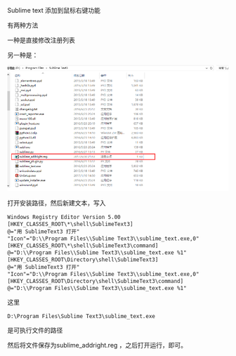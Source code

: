 Sublime text 添加到鼠标右键功能

有两种方法

一种是直接修改注册列表

另一种是：

![](https://raw.githubusercontent.com/zuobaiquan/blogImg/master/WebTool/sublime鼠标右键.png)



打开安装路径，然后新建文本，写入

```
Windows Registry Editor Version 5.00  
[HKEY_CLASSES_ROOT\*\shell\SublimeText3]  
@="用 SublimeText3 打开"  
"Icon"="D:\\Program Files\\Sublime Text3\\sublime_text.exe,0"  
[HKEY_CLASSES_ROOT\*\shell\SublimeText3\command]  
@="D:\\Program Files\\Sublime Text3\\sublime_text.exe %1"  
[HKEY_CLASSES_ROOT\Directory\shell\SublimeText3]  
@="用 SublimeText3 打开"  
"Icon"="D:\\Program Files\\Sublime Text3\\sublime_text.exe,0"  
[HKEY_CLASSES_ROOT\Directory\shell\SublimeText3\command]  
@="D:\\Program Files\\Sublime Text3\\sublime_text.exe %1"  
```

这里

```
D:\Program Files\Sublime Text3\sublime_text.exe
```

是可执行文件的路径

然后将文件保存为sublime_addright.reg ，之后打开运行，即可。